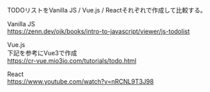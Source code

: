 TODOリストをVanilla JS / Vue.js / Reactそれぞれで作成して比較する。

Vanilla JS  
https://zenn.dev/ojk/books/intro-to-javascript/viewer/js-todolist

Vue.js  
下記を参考にVue3で作成  
https://cr-vue.mio3io.com/tutorials/todo.html

React  
https://www.youtube.com/watch?v=nRCNL9T3J98